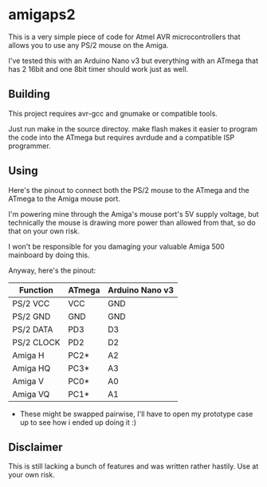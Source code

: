 # amigaps2

This is a very simple piece of code for Atmel AVR microcontrollers that allows you to use any PS/2 mouse on the Amiga.

I've tested this with an Arduino Nano v3 but everything with an ATmega that has 2 16bit and one 8bit timer should work just as well.

## Building

This project requires avr-gcc and gnumake or compatible tools.

Just run make in the source directoy. make flash makes it easier to program the code into the ATmega but requires avrdude and a compatible ISP programmer.

## Using

Here's the pinout to connect both the PS/2 mouse to the ATmega and the ATmega to the Amiga mouse port.

I'm powering mine through the Amiga's mouse port's 5V supply voltage, but technically the mouse is drawing more power than allowed from that, so do that on your own risk.

I won't be responsible for you damaging your valuable Amiga 500 mainboard by doing this.

Anyway, here's the pinout:

| Function   | ATmega  | Arduino Nano v3 |
| ---------- | ------- | --------------- |
| PS/2 VCC   | VCC     | GND |
| PS/2 GND   | GND     | GND |
| PS/2 DATA  | PD3     | D3  |
| PS/2 CLOCK | PD2     | D2  |
| Amiga H    | PC2*    | A2  |
| Amiga HQ   | PC3*    | A3  |
| Amiga V    | PC0*    | A0  |
| Amiga VQ   | PC1*    | A1  |

* These might be swapped pairwise, I'll have to open my prototype case up to see how i ended up doing it :)

## Disclaimer

This is still lacking a bunch of features and was written rather hastily. Use at your own risk.
